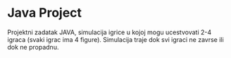 # Java Project
  Projektni zadatak JAVA, simulacija igrice u kojoj mogu ucestvovati 2-4 igraca (svaki igrac ima 4 figure). Simulacija traje dok svi igraci ne zavrse ili dok ne propadnu.
